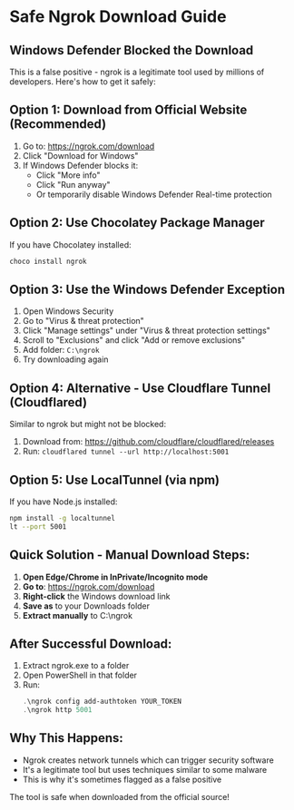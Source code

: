 # Safe Ngrok Download Guide

## Windows Defender Blocked the Download

This is a false positive - ngrok is a legitimate tool used by millions of developers. Here's how to get it safely:

## Option 1: Download from Official Website (Recommended)

1. Go to: https://ngrok.com/download
2. Click "Download for Windows"
3. If Windows Defender blocks it:
   - Click "More info" 
   - Click "Run anyway"
   - Or temporarily disable Windows Defender Real-time protection

## Option 2: Use Chocolatey Package Manager

If you have Chocolatey installed:
```powershell
choco install ngrok
```

## Option 3: Use the Windows Defender Exception

1. Open Windows Security
2. Go to "Virus & threat protection"
3. Click "Manage settings" under "Virus & threat protection settings"
4. Scroll to "Exclusions" and click "Add or remove exclusions"
5. Add folder: `C:\ngrok`
6. Try downloading again

## Option 4: Alternative - Use Cloudflare Tunnel (Cloudflared)

Similar to ngrok but might not be blocked:
1. Download from: https://github.com/cloudflare/cloudflared/releases
2. Run: `cloudflared tunnel --url http://localhost:5001`

## Option 5: Use LocalTunnel (via npm)

If you have Node.js installed:
```bash
npm install -g localtunnel
lt --port 5001
```

## Quick Solution - Manual Download Steps:

1. **Open Edge/Chrome in InPrivate/Incognito mode**
2. **Go to**: https://ngrok.com/download
3. **Right-click** the Windows download link
4. **Save as** to your Downloads folder
5. **Extract manually** to C:\ngrok

## After Successful Download:

1. Extract ngrok.exe to a folder
2. Open PowerShell in that folder
3. Run:
   ```powershell
   .\ngrok config add-authtoken YOUR_TOKEN
   .\ngrok http 5001
   ```

## Why This Happens:

- Ngrok creates network tunnels which can trigger security software
- It's a legitimate tool but uses techniques similar to some malware
- This is why it's sometimes flagged as a false positive

The tool is safe when downloaded from the official source!
